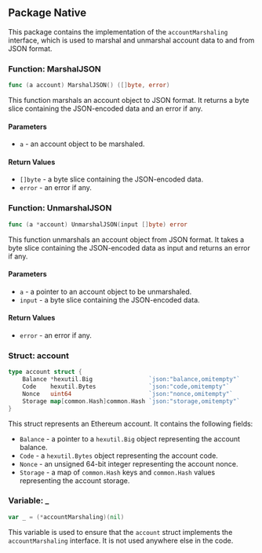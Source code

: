 ## Package Native

This package contains the implementation of the `accountMarshaling` interface, which is used to marshal and unmarshal account data to and from JSON format.

### Function: MarshalJSON

```go
func (a account) MarshalJSON() ([]byte, error)
```

This function marshals an account object to JSON format. It returns a byte slice containing the JSON-encoded data and an error if any.

#### Parameters

- `a` - an account object to be marshaled.

#### Return Values

- `[]byte` - a byte slice containing the JSON-encoded data.
- `error` - an error if any.

### Function: UnmarshalJSON

```go
func (a *account) UnmarshalJSON(input []byte) error
```

This function unmarshals an account object from JSON format. It takes a byte slice containing the JSON-encoded data as input and returns an error if any.

#### Parameters

- `a` - a pointer to an account object to be unmarshaled.
- `input` - a byte slice containing the JSON-encoded data.

#### Return Values

- `error` - an error if any.

### Struct: account

```go
type account struct {
	Balance *hexutil.Big                `json:"balance,omitempty"`
	Code    hexutil.Bytes               `json:"code,omitempty"`
	Nonce   uint64                      `json:"nonce,omitempty"`
	Storage map[common.Hash]common.Hash `json:"storage,omitempty"`
}
```

This struct represents an Ethereum account. It contains the following fields:

- `Balance` - a pointer to a `hexutil.Big` object representing the account balance.
- `Code` - a `hexutil.Bytes` object representing the account code.
- `Nonce` - an unsigned 64-bit integer representing the account nonce.
- `Storage` - a map of `common.Hash` keys and `common.Hash` values representing the account storage.

### Variable: _

```go
var _ = (*accountMarshaling)(nil)
```

This variable is used to ensure that the `account` struct implements the `accountMarshaling` interface. It is not used anywhere else in the code.